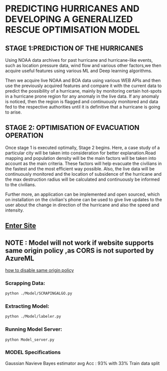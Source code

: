 # PREDICTING HURRICANES AND DEVELOPING A GENERALIZED RESCUE OPTIMISATION MODEL



## STAGE 1:PREDICTION OF THE HURRICANES 
Using NOAA data archives for past hurricane and hurricane-like events, such as location pressure data, wind flow and various other factors,we then acquire useful features using various ML and Deep learning algorithms. 

Then we acquire live NOAA and BOA data using various WEB APIs and then use the previously acquired features and compare it with the current data to predict the possibility of a hurricane, mainly by monitoring certain hot-spots in a hurricane prone region for any anomaly in the live data. 
If any anomaly is noticed, then the region is flagged and continuously monitored and data fed to the respective authorities until it is definitive that a hurricane is going to arise. 

## STAGE 2: OPTIMISATION OF EVACUATION OPERATION
Once stage 1 is executed optimally, Stage 2 begins. Here, a case study of a particular city will be taken into consideration for better explanation.Road mapping and population density will be the main factors will be taken into account as the main criteria. These factors will help evacuate the civilians in the fastest and the most efficient way possible. Also, the live data will be continuously monitored and the location of subsidence of the hurricane and the max destruction radius will be calculated and continuously be informed to the civilians. 

Further more, an application can be implemented and open sourced, which on installation on the civilian's phone can be used to give live updates to the user about the change in direction of the hurricane and also the speed and intensity.

## [Enter Site](https://naturaldisasterprediction.azurewebsites.net)
## NOTE : Model will not work if website supports same origin policy ,as CORS is not suported by AzureML
[how to disable same origin policy](https://stackoverflow.com/questions/3102819/disable-same-origin-policy-in-chrome#6083677)

### Scrapping Data:

```bash
python ./Model/SCRAPINGALGO.py
```

### Extracting Model:

```bash
python ./Model/labeler.py
```
### Running Model Server:

```bash
python Model_server.py
```

### MODEL Specifications 
Gaussian Navieve Bayes estimator 
avg Acc : 93%  with 33% Train data split








